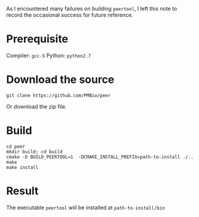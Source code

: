As I encountered many failures on building `peertool`, I left this note to record the occasional success for future reference.

# Prerequisite

Compiler: `gcc-5`
Python: `python2.7`

# Download the source

```
git clone https://github.com/PMBio/peer
```

Or download the zip file.

# Build

```
cd peer
mkdir build; cd build
cmake -D BUILD_PEERTOOL=1  -DCMAKE_INSTALL_PREFIX=path-to-install ./..
make
make install
```

# Result

The executable `peertool` will be installed at `path-to-install/bin`
